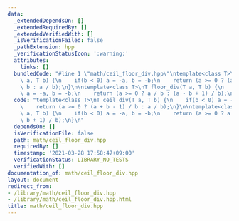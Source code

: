 ```yaml
---
data:
  _extendedDependsOn: []
  _extendedRequiredBy: []
  _extendedVerifiedWith: []
  _isVerificationFailed: false
  _pathExtension: hpp
  _verificationStatusIcon: ':warning:'
  attributes:
    links: []
  bundledCode: "#line 1 \"math/ceil_floor_div.hpp\"\ntemplate<class T>\nT ceil_div(T\
    \ a, T b) {\n    if(b < 0) a = -a, b = -b;\n    return (a >= 0 ? (a + b - 1) /\
    \ b : a / b);\n}\n\ntemplate<class T>\nT floor_div(T a, T b) {\n    if(b < 0)\
    \ a = -a, b = -b;\n    return (a >= 0 ? a / b : (a - b + 1) / b);\n}\n"
  code: "template<class T>\nT ceil_div(T a, T b) {\n    if(b < 0) a = -a, b = -b;\n\
    \    return (a >= 0 ? (a + b - 1) / b : a / b);\n}\n\ntemplate<class T>\nT floor_div(T\
    \ a, T b) {\n    if(b < 0) a = -a, b = -b;\n    return (a >= 0 ? a / b : (a -\
    \ b + 1) / b);\n}\n"
  dependsOn: []
  isVerificationFile: false
  path: math/ceil_floor_div.hpp
  requiredBy: []
  timestamp: '2021-03-28 17:58:47+09:00'
  verificationStatus: LIBRARY_NO_TESTS
  verifiedWith: []
documentation_of: math/ceil_floor_div.hpp
layout: document
redirect_from:
- /library/math/ceil_floor_div.hpp
- /library/math/ceil_floor_div.hpp.html
title: math/ceil_floor_div.hpp
---
```

